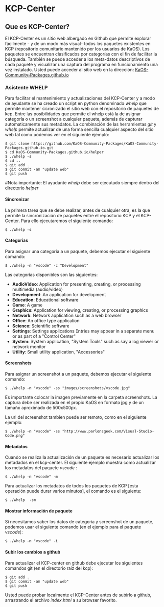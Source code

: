 # KCP-Center

## Que es KCP-Center?

El KCP-Center es un sitio web albergado en Github que permite explorar fácilmente - y de un modo más visual- todos los paquetes existentes en KCP (repositorio comunitario mantenido por los usuarios de KaOS). Los paquetes se encuentran clasificados por categorías con el fin de facilitar la búsqueda. También se puede acceder a los meta-datos descriptivos de cada paquete y visualizar una captura del programa en funcionamiento una vez instalado. Usted puede acceder al sitio web en la dirección: [KaOS-Community-Packages.github.io](http://KaOS-Community-Packages.github.io)



### Asistente WHELP

Para facilitar el mantenimiento y actualizaciones del KCP-Center y a modo de ayudante se ha creado un script en python denominado *whelp* que permite mantener sicronizado el sitio web con el repositorio de paquetes de kcp. Entre las posibilidades que permite el whelp está la de asignar categoría o un screenshot a cualquier paquete, además de capturar automaticamente sus metadatos. La combinación de las herramientas *git* y *whelp* permite actualizar de una forma sencilla cualquier aspecto del sitio web tal como podemos ver en el siguiente ejemplo:

```
$ git clone https://github.com/KaOS-Community-Packages/KaOS-Community-Packages.github.io.git
$ cd KaOS-Community-Packages.github.io/helper
$ ./whelp -s
$ cd ..
$ git add .
$ git commit -am "update web"
$ git push
```
#Nota importante: El ayudante *whelp* debe ser ejecutado siempre dentro del directorio *helper*

#### Sincronizar
La primera tarea que se debe realizar, antes de cualquier otra, es la que permite la sincronización de paquetes entre el repositorio KCP y el KCP-Center. Para ello ejecutaremos el siguiente comando:
```
$ ./whelp -s
```



#### Categorias
Para asignar una categoría a un paquete, debemos ejecutar el siguiente comando:
```
$ ./whelp -n "vscode" -c "Development"
```

Las categorías disponibles son las siguientes:

- **AudioVideo**:	Application for presenting, creating, or processing multimedia (audio/video)
- **Development**:	An application for development
- **Education**:	Educational software
- **Game**:	A game
- **Graphics**:	Application for viewing, creating, or processing graphics
- **Network**:	Network application such as a web browser
- **Office**:	An office type application
- **Science**:	Scientific software
- **Settings**:	Settings applications	Entries may appear in a separate menu or as part of a "Control Center"
- **System**:	System application, "System Tools" such as say a log viewer or network monitor
- **Utility**:	Small utility application, "Accessories"



#### Screenshots
Para asignar un screenshot a un paquete, debemos ejecutar el siguiente comando:
```
$ ./whelp -n "vscode" -ss "images/screenshots/vscode.jpg"
```
Es importante colocar la imagen previamente en la carpeta screenshots. La captura debe ser realizada en el propio KaOS en formato jpg y de un tamaño aproximado de 500x500px.

La url del screenshot tambien puede ser remoto, como en el siguiente ejemplo:
```
$ ./whelp -n "vscode" -ss "http://www.parlonsgeek.com/Visual-Studio-Code.png"
```

#### Metadatos
Cuando se realiza la actualización de un paquete es necesario actualizar los metadados en el kcp-center. El siguiente ejemplo muestra como actualizar los metadatos del paquete *vscode* :

```
$ ./whelp -n "vscode" -m
```

Para actualizar los metadatos de todos los paquetes de KCP [esta operación puede durar varios minutos], el comando es el siguiente:
```
$ ./whelp  -sm
```

#### Mostrar información de paquete
Si necesitamos saber los datos de categoria y screenshot de un paquete, podemos usar el siguiente comando (en el ejemplo para el paquete *vscode*):
```
$ ./whelp -n "vscode" -i
```

#### Subir los cambios a github
Para actualizar el KCP-center en github debe ejecutar los siguientes comandos git (en el directorio raiz del kcp):
```
$ git add .
$ git commit -am "update web"
$ git push
```

Usted puede probar localmente el KCP-Center antes de subirlo a github, arrastrando el archivo *index.html* a su browser favorito.
